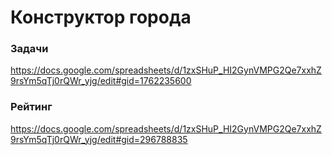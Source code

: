 # Конструктор города

### Задачи
https://docs.google.com/spreadsheets/d/1zxSHuP_HI2GynVMPG2Qe7xxhZ9rsYm5qTj0rQWr_yjg/edit#gid=1762235600

### Рейтинг
https://docs.google.com/spreadsheets/d/1zxSHuP_HI2GynVMPG2Qe7xxhZ9rsYm5qTj0rQWr_yjg/edit#gid=296788835
